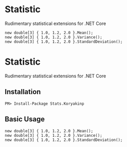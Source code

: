 # Statistic
Rudimentary statistical extensions for .NET Core

```
new double[3] { 1.0, 1.2, 2.0 }.Mean();
new double[3] { 1.0, 1.2, 2.0 }.Variance();
new double[3] { 1.0, 1.2, 2.0 }.StandardDeviation();
```
# Statistic

Rudimentary statistical extensions for .NET Core

## Installation
```
PM> Install-Package Stats.Koryakinp
```
## Basic Usage
```
new double[3] { 1.0, 1.2, 2.0 }.Mean();
new double[3] { 1.0, 1.2, 2.0 }.Variance();
new double[3] { 1.0, 1.2, 2.0 }.StandardDeviation();
```
